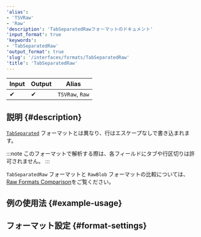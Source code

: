 ```yaml
---
'alias':
- 'TSVRaw'
- 'Raw'
'description': 'TabSeparatedRawフォーマットのドキュメント'
'input_format': true
'keywords':
- 'TabSeparatedRaw'
'output_format': true
'slug': '/interfaces/formats/TabSeparatedRaw'
'title': 'TabSeparatedRaw'
---
```




| Input | Output | Alias           |
|-------|--------|-----------------|
| ✔     | ✔      | `TSVRaw`, `Raw` |

## 説明 {#description}

[`TabSeparated`](/interfaces/formats/TabSeparated) フォーマットとは異なり、行はエスケープなしで書き込まれます。

:::note
このフォーマットで解析する際は、各フィールドにタブや行区切りは許可されません。
:::

`TabSeparatedRaw` フォーマットと `RawBlob` フォーマットの比較については、[Raw Formats Comparison](../RawBLOB.md/#raw-formats-comparison)をご覧ください。

## 例の使用法 {#example-usage}

## フォーマット設定 {#format-settings}
